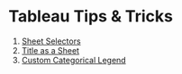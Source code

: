 # Tableau Tips & Tricks

1. [Sheet Selectors](docs/Tableau-Tips-Tricks-1-Sheet-Selectors.md)
2. [Title as a Sheet](docs/Tableau-Tips-Tricks-2-Title-as-a-Sheet.md)
3. [Custom Categorical Legend](docs/Tableau-Tips-Tricks-3-Custom-Categorical-Legend.md)
